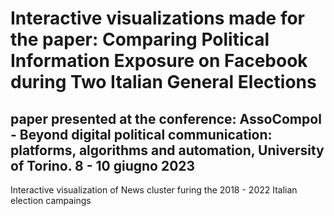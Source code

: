 # Interactive visualizations made for the paper: Comparing Political Information Exposure on Facebook during Two Italian General Elections
## paper presented at the conference: AssoCompol - Beyond digital political communication:  platforms, algorithms and automation, University of Torino. 8 - 10 giugno 2023

 
 Interactive visualization of News cluster furing the 2018 - 2022 Italian election campaings
